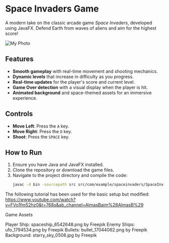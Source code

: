 # Space Invaders Game

A modern take on the classic arcade game *Space Invaders*, developed using JavaFX. Defend Earth from waves of aliens and aim for the highest score!

![My Photo](start.jpg)

## Features
- **Smooth gameplay** with real-time movement and shooting mechanics.
- **Dynamic levels** that increase in difficulty as you progress.
- **Real-time updates** for the player's score and current level.
- **Game Over detection** with a visual display when the player is hit.
- **Animated background** and space-themed assets for an immersive experience.

## Controls
- **Move Left**: Press the `A` key.
- **Move Right**: Press the `D` key.
- **Shoot**: Press the `SPACE` key.

## How to Run
1. Ensure you have Java and JavaFX installed.
2. Clone the repository or download the game files.
3. Navigate to the project directory and compile the code:
   ```bash
   javac -d bin -sourcepath src src/com/example/spaceinvaders/SpaceInvApplication.java

The following tutorial has been used for the basic setup but modified: https://www.youtube.com/watch?v=FVo1fm52hz0&t=768s&ab_channel=AlmasBaim%28AlmasB%29

Game Assets

Player Ship: spaceship_6542648.png by Freepik
Enemy Ships: ufo_1794534.png by Freepik
Bullets: bullet_17044062.png by Freepik
Background: starry_sky_0508.jpg by Freepik
